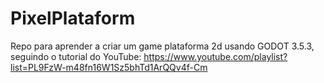 # PixelPlataform

Repo para aprender a criar um game plataforma 2d usando GODOT 3.5.3, seguindo o tutorial do YouTube: https://www.youtube.com/playlist?list=PL9FzW-m48fn16W1Sz5bhTd1ArQQv4f-Cm
